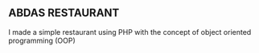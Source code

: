 ABDAS RESTAURANT
-----------------------------------------------------
I made a simple restaurant using PHP with the concept of object oriented programming (OOP)


